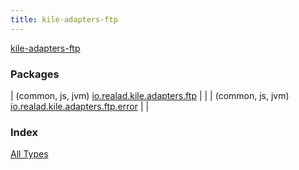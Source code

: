 ```yaml
---
title: kile-adapters-ftp
---
```


[kile-adapters-ftp](./index.html)

### Packages

| (common, js, jvm) [io.realad.kile.adapters.ftp](io.realad.kile.adapters.ftp/index.html) |  |
| (common, js, jvm) [io.realad.kile.adapters.ftp.error](io.realad.kile.adapters.ftp.error/index.html) |  |

### Index

[All Types](alltypes/index.html)